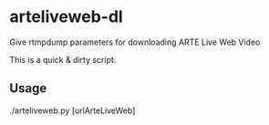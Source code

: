 arteliveweb-dl
==============

Give rtmpdump parameters for downloading ARTE Live Web Video

This is a quick & dirty script.

Usage
------------
./arteliveweb.py [urlArteLiveWeb]
